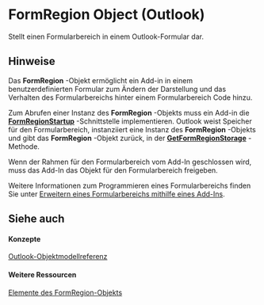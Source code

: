 
# FormRegion Object (Outlook)

Stellt einen Formularbereich in einem Outlook-Formular dar.


## Hinweise

Das  **FormRegion** -Objekt ermöglicht ein Add-in in einem benutzerdefinierten Formular zum Ändern der Darstellung und das Verhalten des Formularbereichs hinter einem Formularbereich Code hinzu.

Zum Abrufen einer Instanz des  **FormRegion** -Objekts muss ein Add-in die **[FormRegionStartup](948ea6b7-2962-57e7-618d-fa0977b65651.md)** -Schnittstelle implementieren. Outlook weist Speicher für den Formularbereich, instanziiert eine Instanz des **FormRegion** -Objekts und gibt das **FormRegion** -Objekt zurück, in der **[GetFormRegionStorage](685b5ed7-dd19-9040-664f-5deff6e738c7.md)** -Methode.

Wenn der Rahmen für den Formularbereich vom Add-In geschlossen wird, muss das Add-In das Objekt für den Formularbereich freigeben.

Weitere Informationen zum Programmieren eines Formularbereichs finden Sie unter [Erweitern eines Formularbereichs mithilfe eines Add-Ins](b1a28a20-a0b8-cc57-7672-da51ec8bb097.md).


## Siehe auch


#### Konzepte


[Outlook-Objektmodellreferenz](73221b13-d8d8-99b8-3394-b95dbbfd5ddc.md)
#### Weitere Ressourcen


[Elemente des FormRegion-Objekts](http://msdn.microsoft.com/library/eb4ff750-2911-8f8d-2ef0-c3f5e7adf4e0%28Office.15%29.aspx)